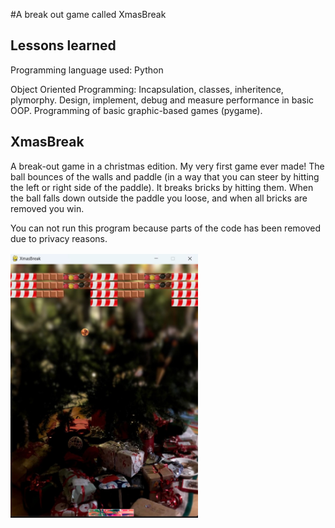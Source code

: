 #A break out game called XmasBreak

## Lessons learned

Programming language used: Python

Object Oriented Programming: Incapsulation, classes, inheritence, plymorphy. Design, implement, debug and measure performance in basic OOP. 
Programming of basic graphic-based games (pygame).

## XmasBreak
A break-out game in a christmas edition. My very first game ever made! The ball bounces of the walls and paddle (in a way that you can steer by hitting the left or right side of the paddle). It breaks bricks by hitting them. When the ball falls down outside the paddle you loose, and when all bricks are removed you win.

You can not run this program because parts of the code has been removed due to privacy reasons.

<img
  src="/xmasbreak.jpg"
  alt="Picture of the game in play"
  title="XmasBreak in play"
  style="display: inline-block; margin: 2px auto; max-width: 300px">



